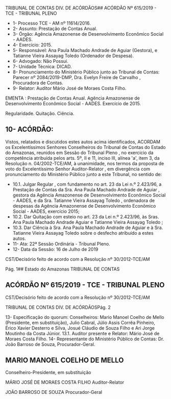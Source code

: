 TRIBUNAL DE CONTAS DIV. DE ACÓRDÃOS## ACÓRDÃO Nº 615/2019 - TCE - TRIBUNAL PLENO

- 1- Processo TCE - AM nº 11614/2016.
- 2- Assunto: Prestação de Contas Anual.
- 3- Órgão: Agência Amazonense de Desenvolvimento Econômico Social - AADES.
- 4- Exercício: 2015.
- 5- Responsável: Ana  Paula  Machado  Andrade  de  Aguiar  (Gestora),  e  Tatianne  Vieira Assayag Toledo (Ordenador de Despesa).
- 6- Advogado: Não Possui.
- 7- Unidade Técnica: DICAD.
- 8- Pronunciamento  do  Ministério  Público  junto  ao  Tribunal  de  Contas: Parecer  nº 2084/2019-DMP, Dra. Evelyn Freire de Carvalho , Procuradora de Contas.
- 9- Relator: Auditor Mário José de Moraes Costa Filho.

EMENTA : Prestação  de  Contas  Anual.  Agência Amazonense de Desenvolvimento Econômico Social - AADES. Exercício de 2015.

Regularidade. Quitação. Ciência.

## 10-  ACÓRDÃO:

Vistos, relatados e discutidos estes autos acima identificados, ACORDAM os Excelentíssimos Senhores Conselheiros do Tribunal de Contas do Estado do Amazonas, reunidos em Sessão do Tribunal Pleno , no exercício da competência atribuída pelos arts. 5º, II e 11, inciso III, alínea 'a', item 3, da Resolução n. 04/2002-TCE/AM, à unanimidade, nos termos da proposta de voto do Excelentíssimo Senhor Auditor-Relator , em divergência com pronunciamento do Ministério Público junto a este Tribunal, no sentido de:

- 10.1. Julgar  Regular ,  com  fundamento  no  art.  23  da  Lei  n.º  2.423/96,  a Prestação de Contas da Sra. Ana Paula Machado  Andrade de  Aguiar , gestora  da  Agência  Amazonense  de  Desenvolvimento Econômico  Social  -  AADES,  e  da Sra. Tatianne  Vieira  Assayag Toledo , ordenadora de despesas da Agência Amazonense  de Desenvolvimento Econômico Social - AADES, exercício 2015;
- 10.2. Dar Quitação com esteio no art. 23 da Lei n.º 2.423/96, às Sras. Ana Paula Machado Andrade Aguiar e Tatianne Vieira Assayag Toledo ;
- 10.3. Dar Ciência à Sra. Ana Paula Machado Andrade de Aguiar e à Sra. Tatianne Vieira Assayag Toledo sobre o desfecho atribuído a estes autos.
- 11-  Ata: 22ª Sessão Ordinária - Tribunal Pleno.
- 12-  Data da Sessão: 16 de Julho de 2019

CST/Decisório feito de acordo com a Resolução nº 30/2012-TCE/AM

Pág. 1## Estado do Amazonas TRIBUNAL DE CONTAS

## ACÓRDÃO Nº 615/2019 - TCE - TRIBUNAL PLENO

CST/Decisório feito de acordo com a Resolução nº 30/2012-TCE/AM

TRIBUNAL DE CONTAS DIV. DE ACÓRDÃOSPág. 2

13-  Especificação do quorum: Conselheiros: Mario Manoel Coelho de Mello (Presidente, em substituição), Julio Cabral, Júlio Assis Corrêa Pinheiro, Érico Xavier Desterro e Silva, Josué Cláudio de Souza Filho e Ari Jorge Moutinho da Costa Júnior. 13.1. Auditor presente e Relator: Mário José de Moraes Costa Filho. 14-  Representante  do  Ministério  Público  de  Contas: Dr. João  Barroso  de  Souza, Procurador-Geral.

## MARIO MANOEL COELHO DE MELLO

Conselheiro-Presidente, em substituição

MÁRIO JOSÉ DE MORAES COSTA FILHO Auditor-Relator

JOÃO BARROSO DE SOUZA Procurador-Geral